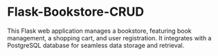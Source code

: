 # Flask-Bookstore-CRUD
This Flask web application manages a bookstore, featuring book management, a shopping cart, and user registration. It integrates with a PostgreSQL database for seamless data storage and retrieval.
